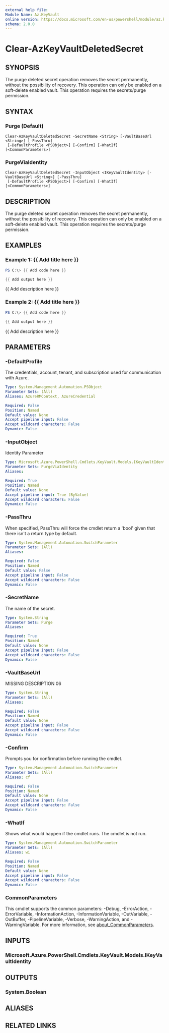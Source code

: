 ```yaml
---
external help file:
Module Name: Az.KeyVault
online version: https://docs.microsoft.com/en-us/powershell/module/az.keyvault/clear-azkeyvaultdeletedsecret
schema: 2.0.0
---
```


# Clear-AzKeyVaultDeletedSecret

## SYNOPSIS
The purge deleted secret operation removes the secret permanently, without the possibility of recovery.
This operation can only be enabled on a soft-delete enabled vault.
This operation requires the secrets/purge permission.

## SYNTAX

### Purge (Default)
```
Clear-AzKeyVaultDeletedSecret -SecretName <String> [-VaultBaseUrl <String>] [-PassThru]
 [-DefaultProfile <PSObject>] [-Confirm] [-WhatIf] [<CommonParameters>]
```

### PurgeViaIdentity
```
Clear-AzKeyVaultDeletedSecret -InputObject <IKeyVaultIdentity> [-VaultBaseUrl <String>] [-PassThru]
 [-DefaultProfile <PSObject>] [-Confirm] [-WhatIf] [<CommonParameters>]
```

## DESCRIPTION
The purge deleted secret operation removes the secret permanently, without the possibility of recovery.
This operation can only be enabled on a soft-delete enabled vault.
This operation requires the secrets/purge permission.

## EXAMPLES

### Example 1: {{ Add title here }}
```powershell
PS C:\> {{ Add code here }}

{{ Add output here }}
```

{{ Add description here }}

### Example 2: {{ Add title here }}
```powershell
PS C:\> {{ Add code here }}

{{ Add output here }}
```

{{ Add description here }}

## PARAMETERS

### -DefaultProfile
The credentials, account, tenant, and subscription used for communication with Azure.

```yaml
Type: System.Management.Automation.PSObject
Parameter Sets: (All)
Aliases: AzureRMContext, AzureCredential

Required: False
Position: Named
Default value: None
Accept pipeline input: False
Accept wildcard characters: False
Dynamic: False
```

### -InputObject
Identity Parameter

```yaml
Type: Microsoft.Azure.PowerShell.Cmdlets.KeyVault.Models.IKeyVaultIdentity
Parameter Sets: PurgeViaIdentity
Aliases:

Required: True
Position: Named
Default value: None
Accept pipeline input: True (ByValue)
Accept wildcard characters: False
Dynamic: False
```

### -PassThru
When specified, PassThru will force the cmdlet return a 'bool' given that there isn't a return type by default.

```yaml
Type: System.Management.Automation.SwitchParameter
Parameter Sets: (All)
Aliases:

Required: False
Position: Named
Default value: False
Accept pipeline input: False
Accept wildcard characters: False
Dynamic: False
```

### -SecretName
The name of the secret.

```yaml
Type: System.String
Parameter Sets: Purge
Aliases:

Required: True
Position: Named
Default value: None
Accept pipeline input: False
Accept wildcard characters: False
Dynamic: False
```

### -VaultBaseUrl
MISSING DESCRIPTION 06

```yaml
Type: System.String
Parameter Sets: (All)
Aliases:

Required: False
Position: Named
Default value: None
Accept pipeline input: False
Accept wildcard characters: False
Dynamic: False
```

### -Confirm
Prompts you for confirmation before running the cmdlet.

```yaml
Type: System.Management.Automation.SwitchParameter
Parameter Sets: (All)
Aliases: cf

Required: False
Position: Named
Default value: None
Accept pipeline input: False
Accept wildcard characters: False
Dynamic: False
```

### -WhatIf
Shows what would happen if the cmdlet runs.
The cmdlet is not run.

```yaml
Type: System.Management.Automation.SwitchParameter
Parameter Sets: (All)
Aliases: wi

Required: False
Position: Named
Default value: None
Accept pipeline input: False
Accept wildcard characters: False
Dynamic: False
```

### CommonParameters
This cmdlet supports the common parameters: -Debug, -ErrorAction, -ErrorVariable, -InformationAction, -InformationVariable, -OutVariable, -OutBuffer, -PipelineVariable, -Verbose, -WarningAction, and -WarningVariable. For more information, see [about_CommonParameters](http://go.microsoft.com/fwlink/?LinkID=113216).

## INPUTS

### Microsoft.Azure.PowerShell.Cmdlets.KeyVault.Models.IKeyVaultIdentity

## OUTPUTS

### System.Boolean

## ALIASES

## RELATED LINKS

